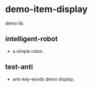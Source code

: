 # demo-item-display
demo lib.

## intelligent-robot
* a simple robot.

## test-anti
* anti-key-words demo display.


